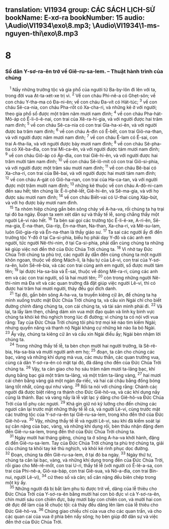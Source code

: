 translation: VI1934
group: CÁC SÁCH LỊCH-SỬ
bookName: E-xơ-ra 
bookNumber: 15
audio: \Audio\VI1934\exo\8.mp3; \Audio\VI1934\1-ms-nguyen-thi\exo\8.mp3
-------

<div class="title"><h1>8</h1><h3>Số dân Y-sơ-ra-ên trở về Giê-ru-sa-lem. – Thuật hành trình của chúng</h3></div>
<span class="verse exo_8_1"> <sup>1</sup> Nầy những trưởng tộc và gia phổ của người từ Ba-by-lôn đi lên với ta, trong đời vua Ạt-ta-xét-xe trị vì. </span>
<span class="verse exo_8_2"><sup>2</sup> Về con cháu Phi-nê-a có Ghẹt-sôn; về con cháu Y-tha-ma có Đa-ni-ên; về con cháu Đa-vít có Hát-túc; </span>
<span class="verse exo_8_3"><sup>3</sup> về con cháu Sê-ca-nia, con cháu Pha-rốt có Xa-cha-ri, và những kẻ ở với người; theo gia phổ sổ được một trăm năm mươi nam đinh; </span>
<span class="verse exo_8_4"><sup>4</sup> về con cháu Pha-hát-Mô-áp có Ê-li-ô-ê-nai, con trai của Xê-ra-hi-gia, và với người được hai trăm nam đinh; </span>
<span class="verse exo_8_5"><sup>5</sup> về con cháu Sê-ca-nia có con trai Gia-ha-xi-ên, và với người được ba trăm nam đinh; </span>
<span class="verse exo_8_6"><sup>6</sup> về con cháu A-đin có Ê-bết, con trai Giô-na-than, và với người được năm mươi nam đinh; </span>
<span class="verse exo_8_7"><sup>7</sup> về con cháu Ê-lam có Ê-sai, con trai A-tha-lia, và với người được bảy mươi nam đinh; </span>
<span class="verse exo_8_8"><sup>8</sup> về con cháu Sê-pha-tia có Xê-ba-đia, con trai Mi-ca-ên, và với người được tám mươi nam đinh; </span>
<span class="verse exo_8_9"><sup>9</sup> về con cháu Giô-áp có Áp-đia, con trai Giê-hi-ên, và với người được hai trăm mười tám nam đinh; </span>
<span class="verse exo_8_10"><sup>10</sup> về con cháu Sê-lô-mít có con trai Giô-si-phia, và với người được một trăm sáu mươi nam đinh; </span>
<span class="verse exo_8_11"><sup>11</sup> về con cháu Bê-bai có Xa-cha-ri, con trai của Bê-bai, và với người được hai mươi tám nam đinh; </span>
<span class="verse exo_8_12"><sup>12</sup> về con cháu A-gát có Giô-ha-nan, con trai của Ha-ca-tan, và với người được một trăm mười nam đinh; </span>
<span class="verse exo_8_13"><sup>13</sup> những kẻ thuộc về con cháu A-đô-ni-cam đến sau hết; tên chúng là: Ê-li-phê-lết, Giê-hi-ên, và Sê-ma-gia, và với họ được sáu mươi nam đinh; </span>
<span class="verse exo_8_14"><sup>14</sup> về con cháu Biết-vai có U-thai cùng Xáp-bút, và với họ được bảy mươi nam đinh. <br/></span>
<span class="verse exo_8_15"> <sup>15</sup> Ta nhóm hiệp chúng gần bên sông chảy về A-ha-va, rồi chúng ta hạ trại tại đó ba ngày. Đoạn ta xem xét dân sự và thầy tế lễ, song chẳng thấy một người Lê-vi nào hết. </span>
<span class="verse exo_8_16"><sup>16</sup> Ta bèn sai gọi các trưởng tộc Ê-li-ê-xe, A-ri-ên, Sê-ma-gia, Ê-na-than, Gia-ríp, Ên-na-than, Na-than, Xa-cha-ri, và Mê-su-lam, luôn Giô-gia-ríp và Ên-na-than là thầy giáo sư. </span>
<span class="verse exo_8_17"><sup>17</sup> Ta sai các người ấy đi đến trưởng tộc Y-đô ở tại Ca-si-phia, biểu họ phải dạy Y-đô và các anh em người, tức người Nê-thi-nim, ở tại Ca-si-phia, phải dẫn cùng chúng ta những kẻ giúp việc nơi đền thờ của Đức Chúa Trời chúng ta. </span>
<span class="verse exo_8_18"><sup>18</sup> Vì nhờ tay Đức Chúa Trời chúng ta phù trợ, các người ấy dẫn đến cùng chúng ta một người khôn ngoan, thuộc về dòng Mách-li, là hậu tự của Lê-vi, con trai của Y-sơ-ra-ên, luôn Sê-rê-bia, và các con trai cùng anh em người, số được mười tám tên; </span>
<span class="verse exo_8_19"><sup>19</sup> lại được Ha-sa-bia và Ê-sai, thuộc về dòng Mê-ra-ri, cùng các anh em và các con trai người, số là hai mươi tên; </span>
<span class="verse exo_8_20"><sup>20</sup> còn trong những người Nê-thi-nim mà Đa vít và các quan trưởng đã đặt giúp việc người Lê-vi, thì có được hai trăm hai mươi người, thảy đều gọi đích danh. <br/></span>
<span class="verse exo_8_21"> <sup>21</sup> Tại đó, gần bên sông A-ha-va, ta truyền kiêng cữ ăn, để chúng ta hạ mình xuống trước mặt Đức Chúa Trời chúng ta, và cầu xin Ngài chỉ cho biết đường chính đáng chúng ta, con cái chúng ta, và tài sản mình phải đi. </span>
<span class="verse exo_8_22"><sup>22</sup> Vả lại, ta lấy làm thẹn, chẳng dám xin vua một đạo quân và lính kỵ binh vực chúng ta khỏi kẻ thù nghịch trong lúc đi đường; vì chúng ta có nói với vua rằng: Tay của Đức Chúa Trời chúng tôi phù trợ mọi kẻ nào tìm kiếm Ngài; nhưng quyền năng và thạnh nộ Ngài kháng cự những kẻ nào lìa bỏ Ngài. </span>
<span class="verse exo_8_23"><sup>23</sup> Ấy vậy, chúng ta kiêng cữ ăn và cầu xin Ngài điều ấy; Ngài bèn nhậm lời chúng ta. <br/></span>
<span class="verse exo_8_24"> <sup>24</sup> Trong những thầy tế lễ, ta bèn chọn mười hai người trưởng, là Sê-rê-bia, Ha-sa-bia và mười người anh em họ; </span>
<span class="verse exo_8_25"><sup>25</sup> đoạn, ta cân cho chúng các bạc, vàng và những khí dụng mà vua, các mưu thần, các quan trưởng vua, cùng cả dân Y-sơ-ra-ên có mặt tại đó, đã dâng cho đền của Đức Chúa Trời chúng ta. </span>
<span class="verse exo_8_26"><sup>26</sup> Vậy, ta cân giao cho họ sáu trăm năm mươi ta-lâng bạc, khí dụng bằng bạc giá một trăm ta-lâng, và một trăm ta-lâng vàng, </span>
<span class="verse exo_8_27"><sup>27</sup> hai mươi cái chén bằng vàng giá một ngàn đa-riếc, và hai cái chậu bằng đồng bóng láng tốt nhất, cũng quí như vàng. </span>
<span class="verse exo_8_28"><sup>28</sup> Rồi ta nói với chúng rằng: Chánh các người đã được biệt riêng ra thánh cho Đức Giê-hô-va, và các khí dụng nầy cũng là thánh. Bạc và vàng nầy là lễ vật lạc ý dâng cho Giê-hô-va Đức Chúa Trời của tổ phụ các ngươi. </span>
<span class="verse exo_8_29"><sup>29</sup> Khá gìn giữ nó kỹ lưỡng cho đến chừng các ngươi cân lại trước mặt những thầy tế lễ cả, và người Lê-vi, cùng trước mặt các trưởng tộc của Y-sơ-ra-ên tại Giê-ru-sa-lem, trong kho đền thờ của Đức Giê-hô-va. </span>
<span class="verse exo_8_30"><sup>30</sup> Vậy, những thầy tế lễ và người Lê-vi, sau khi đã kiểm soát lại sự cân nặng của bạc, vàng, và những khí dụng rồi, bèn thâu nhận đặng đem đến Giê-ru-sa-lem, trong đền thờ của Đức Chúa Trời chúng ta. <br/></span>
<span class="verse exo_8_31"> <sup>31</sup> Ngày mười hai tháng giêng, chúng ta ở sông A-ha-va khởi hành, đặng đi đến Giê-ru-sa-lem. Tay của Đức Chúa Trời chúng ta phù trợ chúng ta, giải cứu chúng ta khỏi tay kẻ thù nghịch, và khỏi kẻ rình phục dọc đường. </span>
<span class="verse exo_8_32"><sup>32</sup> Đoạn, chúng ta đến Giê-ru-sa-lem, ở tại đó ba ngày. </span>
<span class="verse exo_8_33"><sup>33</sup> Ngày thứ tư, chúng ta cân lại bạc, vàng, và những khí dụng trong đền của Đức Chúa Trời, rồi giao cho Mê-rê-mốt, con trai U-ri, thầy tế lễ (với người có Ê-lê-a-sa, con trai của Phi-nê-a, Giô-xa-báp, con trai Giê-sua, và Nô-a-đia, con trai Bin-nui, người Lê-vi), </span>
<span class="verse exo_8_34"><sup>34</sup> cứ theo số và cân; số cân nặng đều biên chép trong một kỳ ấy. <br/></span>
<span class="verse exo_8_35"> <sup>35</sup> Những người đã bị bắt làm phu tù được trở về, dâng của lễ thiêu cho Đức Chúa Trời của Y-sơ-ra-ên bằng mười hai con bò đực vì cả Y-sơ-ra-ên, chín mươi sáu con chiên đực, bảy mươi bảy con chiên con, và mười hai con dê đực để làm của lễ chuộc tội: cả thảy đều dâng lên làm của lễ thiêu cho Đức Giê-hô-va. </span>
<span class="verse exo_8_36"><sup>36</sup> Chúng giao chiếu chỉ của vua cho các quan trấn, và cho các quan cai của vua ở phía bên nầy sông; họ bèn giúp đỡ dân sự và việc đền thờ của Đức Chúa Trời. <br/></span>
